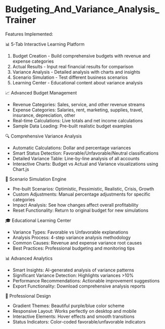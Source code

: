 # Budgeting_And_Variance_Analysis_Trainer

Features Implemented:

  📊 5-Tab Interactive Learning Platform
  1. Budget Creation - Build comprehensive budgets with revenue and expense
   categories
  2. Actual Results - Input real financial results for comparison
  3. Variance Analysis - Detailed analysis with charts and insights
  4. Scenario Simulation - Test different business scenarios
  5. Learning Center - Educational content about variance analysis

  📈 Advanced Budget Management
  - Revenue Categories: Sales, service, and other revenue streams
  - Expense Categories: Salaries, rent, marketing, supplies, travel,
  insurance, depreciation, other
  - Real-time Calculations: Live totals and net income calculations
  - Sample Data Loading: Pre-built realistic budget examples

  🔍 Comprehensive Variance Analysis
  - Automatic Calculations: Dollar and percentage variances
  - Smart Status Detection: Favorable/Unfavorable/Neutral classifications
  - Detailed Variance Table: Line-by-line analysis of all accounts
  - Interactive Charts: Budget vs Actual and Variance visualizations using
  Chart.js

  🎯 Scenario Simulation Engine
  - Pre-built Scenarios: Optimistic, Pessimistic, Realistic, Crisis, Growth
  - Custom Adjustments: Manual percentage adjustments for specific
  categories
  - Impact Analysis: See how changes affect overall profitability
  - Reset Functionality: Return to original budget for new simulations

  🎓 Educational Learning Center
  - Variance Types: Favorable vs Unfavorable explanations
  - Analysis Process: 4-step variance analysis methodology
  - Common Causes: Revenue and expense variance root causes
  - Best Practices: Professional budgeting and monitoring tips

  📊 Advanced Analytics
  - Smart Insights: AI-generated analysis of variance patterns
  - Significant Variance Detection: Highlights variances >10%
  - Performance Recommendations: Actionable improvement suggestions
  - Export Functionality: Download comprehensive analysis reports

  🎨 Professional Design
  - Gradient Themes: Beautiful purple/blue color scheme
  - Responsive Layout: Works perfectly on desktop and mobile
  - Interactive Elements: Hover effects and smooth transitions
  - Status Indicators: Color-coded favorable/unfavorable indicators
